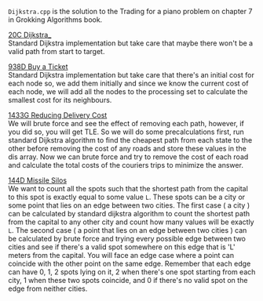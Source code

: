 `Dijkstra.cpp` is the solution to the Trading for a piano problem on chapter 7 in Grokking Algorithms book. <br>

[20C Dijkstra_](https://codeforces.com/problemset/problem/20/C "20C Dijkstra_") <br>
Standard Dijkstra implementation but take care that maybe there won't be a valid path from start to target. <br>

[938D Buy a Ticket](https://codeforces.com/contest/938/problem/D "938D Buy a Ticket") <br>
Standard Dijkstra implementation but take care that there's an initial cost for each node so, we add them initially and since we know the current cost of each node, we will add all the nodes to the processing set to calculate the smallest cost for its neighbours.<br>

[1433G Reducing Delivery Cost](https://codeforces.com/problemset/problem/1433/G "1433G Reducing Delivery Cost") <br>
We will brute force and see the effect of removing each path, however, if you did so, you will get TLE. So we will do some precalculations first, run standard Dijkstra algorithm to find the cheapest path from each state to the other before removing the cost of any roads and store these values in the dis array. Now we can brute force and try to remove the cost of each road and calculate the total costs of the couriers trips to minimize the answer.<br>

[144D Missile Silos](https://codeforces.com/contest/144/problem/D "144D Missile Silos") <br>
We want to count all the spots such that the shortest path from the capital to this spot is exactly equal to some value `L`. These spots can be a city or some point that lies on an edge between two cities. The first case ( a city ) can be calculated by standard dijkstra algorithm to count the shortest path from the capital to any other city and count how many values will be exactly `L`. The second case ( a point that lies on an edge between two cities ) can be calculated by brute force and trying every possible edge between two cities and see if there's a valid spot somewhere on this edge that is 'L' meters from the capital. You will face an edge case where a point can coincide with the other point on the same edge. Remember that each edge can have 0, 1, 2 spots lying on it, 2 when there's one spot starting from each city, 1 when these two spots coincide, and 0 if there's no valid spot on the edge from neither cities.<br>